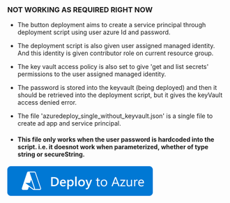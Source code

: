 ### NOT WORKING AS REQUIRED RIGHT NOW

- The button deployment aims to create a service principal through deployment script using user azure Id and password.
- The deployment script is also given user assigned managed identity. And this identity is given contributor role on current resource group.
- The key vault access policy is also set to give 'get and list secrets' permissions to the user assigned managed identity.
- The password is stored into the keyvault (being deployed) and then it should be retrieved into the deployment script, but it gives the keyVault access denied error.


- The file 'azuredeploy_single_without_keyvault.json' is a single file to create ad app and service principal.
- #### This file only works when the user password is hardcoded into the script. i.e. it doesnot work when parameterized, whether of type string or secureString.

[![Deploy To Azure](https://raw.githubusercontent.com/Azure/azure-quickstart-templates/master/1-CONTRIBUTION-GUIDE/images/deploytoazure.svg?sanitize=true)](https://portal.azure.com/#create/Microsoft.Template/uri/https%3A%2F%2Fraw.githubusercontent.com%2Fosamaemumba%2Fpurview-poc%2Fmain%2Fazuredeploy.json)